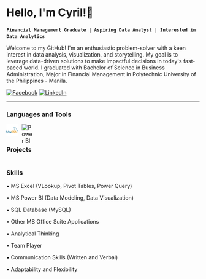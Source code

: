 # Hello, I'm Cyril!👋

**`Financial Management Graduate | Aspiring Data Analyst | Interested in Data Analytics`**

Welcome to my GitHub! I'm an enthusiastic problem-solver with a keen interest in data analysis, visualization, and storytelling. My goal is to leverage data-driven solutions to make impactful decisions in today's fast-paced world. I graduated with Bachelor of Science in Business Administration, Major in Financial Management in Polytechnic University of the Philippines - Manila. 

[![Facebook](https://img.shields.io/badge/Facebook-%231877F2.svg?logo=Facebook&logoColor=white)](https://facebook.com/https://facebook.com/cyril.lorenzoo/)
[![LinkedIn](https://img.shields.io/badge/LinkedIn-%230077B5.svg?logo=linkedin&logoColor=white)](https://linkedin.com/in/https://www.linkedin.com/in/cylorenzo/) 

---

### Languages and Tools
<img align="left" alt="MySQL" width="30px" style="padding-right:10px;"  src="https://raw.githubusercontent.com/devicons/devicon/master/icons/mysql/mysql-original-wordmark.svg" />
<img align="left" alt="Power BI" width="30px" style="padding-right:10px;"  src="https://i.postimg.cc/rps4JpBx/icons8-power-bi-logo-48.png" />
<img align="left" alt="" width="30px" style="padding-right:10px;"  src="https://i.postimg.cc/vTVTgwwR/Microsoft-Office-Excel-Logo.png" />
<br />

#

### Projects

# 

### Skills

<p>• MS Excel (VLookup, Pivot Tables, Power Query)<p/>
<p>• MS Power BI (Data Modeling, Data Visualization)<p/>
<p>• SQL Database (MySQL)<p/>
<p>• Other MS Office Suite Applications<p/>
<p>• Analytical Thinking<p/>
<p>• Team Player<p/>
<p>• Communication Skills (Written and Verbal)<p/>
<p>• Adaptability and Flexibility<p/>

#

